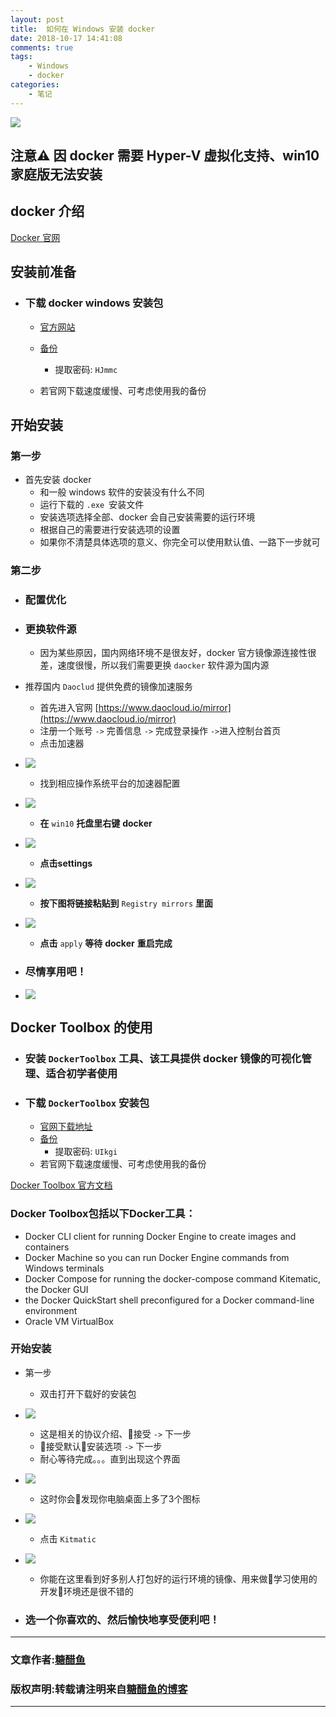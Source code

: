 ```yaml
---
layout: post
title:  如何在 Windows 安装 docker
date: 2018-10-17 14:41:08
comments: true
tags:
    - Windows
    - docker
categories:
    - 笔记
---
```


![](https://ws4.sinaimg.cn/large/006tNbRwly1fwb6v06z2jj30kk0ae0xj.jpg)

## 注意⚠️  因 docker 需要 Hyper-V 虚拟化支持、win10 家庭版无法安装
<!-- more -->

## docker 介绍
[Docker 官网](https://www.docker.com/)

## 安装前准备

* ### 下载 docker windows 安装包
    * [官方网站](https://store.docker.com/editions/community/docker-ce-desktop-windows)
    * [备份](https://pan.shuangzu.top/index.php?share/file&user=102&sid=uS3FTgrE)
    	*   提取密码: `HJmmc`

    * 若官网下载速度缓慢、可考虑使用我的备份

## 开始安装
### 第一步
* 首先安装 docker
    * 和一般 windows 软件的安装没有什么不同
    * 运行下载的 `.exe `安装文件
    * 安装选项选择全部、docker 会自己安装需要的运行环境
    * 根据自己的需要进行安装选项的设置
    * 如果你不清楚具体选项的意义、你完全可以使用默认值、一路下一步就可

### 第二步
* ### 配置优化
* ### 更换软件源
    * 因为某些原因，国内网络环境不是很友好，docker 官方镜像源连接性很差，速度很慢，所以我们需要更换 `daocker` 软件源为国内源

* 推荐国内 `Daoclud` 提供免费的镜像加速服务
    * 首先进入官网 [https://www.daocloud.io/mirror](https://www.daocloud.io/mirror)
    * 注册一个账号 `->` 完善信息 `->` 完成登录操作 `->`进入控制台首页
    * 点击加速器
* ![](https://ws3.sinaimg.cn/large/006tNbRwly1fwb5ci3h45j30nb0cd75h.jpg)
    * 找到相应操作系统平台的加速器配置
* ![](https://ws2.sinaimg.cn/large/006tNbRwly1fwb5v997rwj30v50i7jtx.jpg)
    * **在** `win10` **托盘里右键** **docker** 
* ![](https://ws2.sinaimg.cn/large/006tNbRwly1fwb519j9zjj30c50b9q3j.jpg)
    * **点击settings**
* ![](https://ws4.sinaimg.cn/large/006tNbRwly1fwb4wqi856j30dz0fwmys.jpg)
    * **按下图将链接粘贴到** `Registry mirrors` **里面**
* ![](https://ws3.sinaimg.cn/large/006tNbRwly1fwb4voklrxj31ae0vxn24.jpg)
    * **点击** `apply` **等待** **docker** **重启完成**
* ### 尽情享用吧！
* ![](https://ws2.sinaimg.cn/large/006tNbRwly1fwb4uqmrh6j30ng0gon01.jpg)


## Docker Toolbox 的使用
* ### 安装 `DockerToolbox` 工具、该工具提供 docker 镜像的可视化管理、适合初学者使用
* ### 下载 `DockerToolbox` 安装包
    * [官网下载地址](https://docs.docker.com/toolbox/toolbox_install_windows/)
    * [备份](https://pan.shuangzu.top/index.php?share/file&user=102&sid=CxkpSsN5)
        * 提取密码: `UIkgi`
    * 若官网下载速度缓慢、可考虑使用我的备份

[Docker Toolbox 官方文档](https://docs.docker.com/toolbox/toolbox_install_windows/#what-you-get-and-how-it-works)

### Docker Toolbox包括以下Docker工具： 

* Docker CLI client for running Docker Engine to create images and containers
* Docker Machine so you can run Docker Engine commands from Windows terminals
* Docker Compose for running the docker-compose command
Kitematic, the Docker GUI
* the Docker QuickStart shell preconfigured for a Docker command-line environment
* Oracle VM VirtualBox

### 开始安装
* 第一步
    * 双击打开下载好的安装包
* ![](https://ws1.sinaimg.cn/large/006tNbRwly1fwb68hjosxj30e80b2q46.jpg)
    * 这是相关的协议介绍、接受 `->` 下一步
    * 接受默认安装选项 `->` 下一步
    * 耐心等待完成。。。直到出现这个界面
* ![](https://ws1.sinaimg.cn/large/006tNbRwly1fwb6c9iuz9j30e90b2my5.jpg)

    * 这时你会发现你电脑桌面上多了3个图标
* ![](https://ws4.sinaimg.cn/large/006tNbRwly1fwb6dyqezxj30bn05pdg0.jpg)
    * 点击 `Kitmatic`
* ![](https://ws3.sinaimg.cn/large/006tNbRwly1fwb6fy6mc6j30nw0eytbw.jpg)
    * 你能在这里看到好多别人打包好的运行环境的镜像、用来做学习使用的开发环境还是很不错的
* ### 选一个你喜欢的、然后愉快地享受便利吧！


---
### 文章作者:[糖醋鱼](http://zzutcy.top)

### 版权声明:转载请注明来自[糖醋鱼的博客](http://zzutcy.top)
---